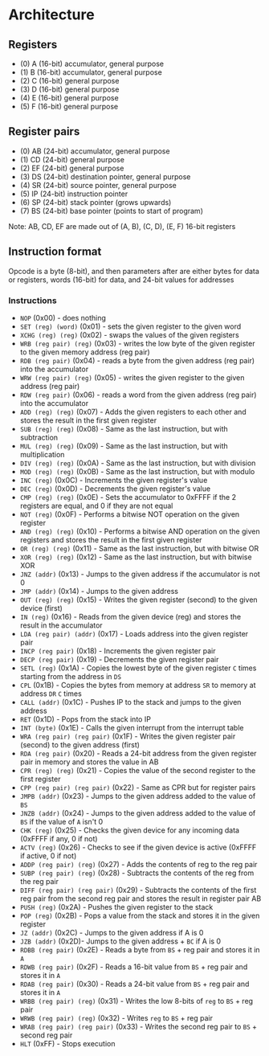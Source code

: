 # Architecture

## Registers
- (0) A  (16-bit) accumulator, general purpose
- (1) B  (16-bit) accumulator, general purpose
- (2) C  (16-bit) general purpose
- (3) D  (16-bit) general purpose
- (4) E  (16-bit) general purpose
- (5) F  (16-bit) general purpose 

## Register pairs
- (0) AB (24-bit) accumulator, general purpose
- (1) CD (24-bit) general purpose
- (2) EF (24-bit) general purpose
- (3) DS (24-bit) destination pointer, general purpose
- (4) SR (24-bit) source pointer, general purpose
- (5) IP (24-bit) instruction pointer
- (6) SP (24-bit) stack pointer (grows upwards)
- (7) BS (24-bit) base pointer (points to start of program)

Note: AB, CD, EF are made out of (A, B), (C, D), (E, F) 16-bit registers

## Instruction format
Opcode is a byte (8-bit), and then parameters after are either bytes for data or
registers, words (16-bit) for data, and 24-bit values for addresses

### Instructions
- `NOP` (0x00) - does nothing
- `SET (reg) (word)` (0x01) - sets the given register to the given word
- `XCHG (reg) (reg)` (0x02) - swaps the values of the given registers
- `WRB (reg pair) (reg)` (0x03) - writes the low byte of the given register to the
                                  given memory address (reg pair)
- `RDB (reg pair)` (0x04) - reads a byte from the given address (reg pair) into the
                            accumulator
- `WRW (reg pair) (reg)` (0x05) - writes the given register to the given address (reg pair)
- `RDW (reg pair)` (0x06) - reads a word from the given address (reg pair) into the
                            accumulator
- `ADD (reg) (reg)` (0x07) - Adds the given registers to each other and stores the
                             result in the first given register
- `SUB (reg) (reg)` (0x08) - Same as the last instruction, but with subtraction
- `MUL (reg) (reg)` (0x09) - Same as the last instruction, but with multiplication
- `DIV (reg) (reg)` (0x0A) - Same as the last instruction, but with division
- `MOD (reg) (reg)` (0x0B) - Same as the last instruction, but with modulo
- `INC (reg)` (0x0C) - Increments the given register's value
- `DEC (reg)` (0x0D) - Decrements the given register's value
- `CMP (reg) (reg)` (0x0E) - Sets the accumulator to 0xFFFF if the 2 registers are equal,
                             and 0 if they are not equal
- `NOT (reg)` (0x0F) - Performs a bitwise NOT operation on the given register
- `AND (reg) (reg)` (0x10) - Performs a bitwise AND operation on the given registers and
                             stores the result in the first given register
- `OR (reg) (reg)` (0x11) - Same as the last instruction, but with bitwise OR
- `XOR (reg) (reg)` (0x12) - Same as the last instruction, but with bitwise XOR
- `JNZ (addr)` (0x13) - Jumps to the given address if the accumulator is not 0
- `JMP (addr)` (0x14) - Jumps to the given address
- `OUT (reg) (reg)` (0x15) - Writes the given register (second) to the given device (first)
- `IN (reg)` (0x16) - Reads from the given device (reg) and stores the result in the
                       accumulator
- `LDA (reg pair) (addr)` (0x17) - Loads address into the given register pair
- `INCP (reg pair)` (0x18) - Increments the given register pair
- `DECP (reg pair)` (0x19) - Decrements the given register pair
- `SETL (reg)` (0x1A) - Copies the lowest byte of the given register `C` times starting
                        from the address in `DS`
- `CPL` (0x1B) - Copies the bytes from memory at address `SR` to memory at address `DR`
                 `C` times
- `CALL (addr)` (0x1C) - Pushes IP to the stack and jumps to the given address
- `RET` (0x1D) - Pops from the stack into IP
- `INT (byte)` (0x1E) - Calls the given interrupt from the interrupt table
- `WRA (reg pair) (reg pair)` (0x1F) - Writes the given register pair (second) to the
                                       given address (first)
- `RDA (reg pair)` (0x20) - Reads a 24-bit address from the given register pair in memory
                            and stores the value in AB
- `CPR (reg) (reg)` (0x21) - Copies the value of the second register to the first register
- `CPP (reg pair) (reg pair)` (0x22) - Same as CPR but for register pairs
- `JMPB (addr)` (0x23) - Jumps to the given address added to the value of `BS`
- `JNZB (addr)` (0x24) - Jumps to the given address added to the value of `BS` if
                         the value of `A` isn't 0
- `CHK (reg)` (0x25) - Checks the given device for any incoming data (0xFFFF if any, 0 if not)
- `ACTV (reg)` (0x26) - Checks to see if the given device is active (0xFFFF if active, 0 if not)
- `ADDP (reg pair) (reg)` (0x27) - Adds the contents of reg to the reg pair
- `SUBP (reg pair) (reg)` (0x28) - Subtracts the contents of the reg from the reg pair
- `DIFF (reg pair) (reg pair)` (0x29) - Subtracts the contents of the first reg pair from
                                        the second reg pair and stores the result in
                                        register pair AB
- `PUSH (reg)` (0x2A) - Pushes the given register to the stack
- `POP (reg)` (0x2B) - Pops a value from the stack and stores it in the given register
- `JZ (addr)` (0x2C) - Jumps to the given address if A is 0
- `JZB (addr)` (0x2D)- Jumps to the given address + `BC` if A is 0
- `RDBB (reg pair)` (0x2E) - Reads a byte from `BS` + reg pair and stores it in `A`
- `RDWB (reg pair)` (0x2F) - Reads a 16-bit value from `BS` + reg pair and stores it in `A`
- `RDAB (reg pair)` (0x30) - Reads a 24-bit value from `BS` + reg pair and stores it in `A`
- `WRBB (reg pair) (reg)` (0x31) - Writes the low 8-bits of `reg` to `BS` + reg pair
- `WRWB (reg pair) (reg)` (0x32) - Writes `reg` to `BS` + reg pair
- `WRAB (reg pair) (reg pair)` (0x33) - Writes the second reg pair to `BS` + second reg pair
- `HLT` (0xFF) - Stops execution
